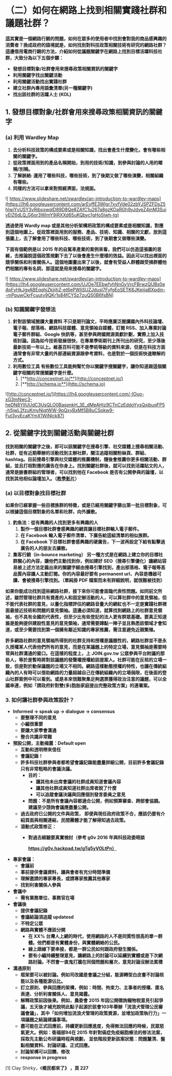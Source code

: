 # （二）如何在網路上找到相關實踐社群和議題社群？

**這其實是一個網路行銷的問題，如何在眾多的使用者中找到會對我的商品感興趣的消費者？換成政府的語境就是，如何找到對科技政策相關技術有研究的網路社群？這邊借用電商行銷的方法，介紹如何從議題關鍵字在網路上找到目標活躍科技社群，大致分為以下五個步驟：**

* **發想目標對象/社群會用來搜尋政策相關資訊的關鍵字**
* **利用關鍵字找出關鍵活動**
* **利用關鍵活動找出實踐社群**
* **建立社群內專用語彙清單\(另一種關鍵字\)**
* **找出該社群的活躍人士 \(KOL\)**

## 1. **發想目標對象/社群會用來搜尋政策相關資訊的關鍵字**

### \(a\) **利用 Wardley Map**

1. **去分析科技政策的構成要素或是相關知識，找出會產生什麼變化，會有哪些相關的關鍵字。**
2. **從政策裡面用到的產品名稱開始，到用的技術/知識，到參與討論的人用的暱稱/別稱。**
3. **了解脈絡: 運用了哪些科技，哪些技術，到了後期又做了哪些演變，相關組織有哪些。**
4. **同樣的方法可以拿來對照經濟面，法規面。**

![ https://www.slideshare.net/swardley/an-introduction-to-wardley-maps](https://lh6.googleusercontent.com/arEyffE3WIgr7xvfVde02zbYJSPZFDsZ5hlwiYvUSY3vRjbxxwqlD89D8Qe8ZAfC1u267a8gzKOaRGh9yJdyeZ4mM3SuivElZ6dLQ_G6or3WImY9iRXXd65uKQbyc1gHo5lwh-tg)

**透過使用 Wardly map 或是其他分析架構把政策的構成要素或是相關知識，對應到這個地圖上。從政策裡面用到的服務、產品、技術、知識、相關的文獻，放到這張圖上，去了解會用了哪些科技、哪些技術，到了後期會又做哪些演變。**

**下面有個範例是以 2015 年的自駕車產業的案例來看，我們可以仿造這張圖的思維，去推論說這個政策規劃下去了以後會產生什麼樣的效益。因此可以找出裡面的競爭關係和利害關係人。這個地圖畫出來了以後，就會有受益人群體跟受損群體他們相關的專有名詞，那這就是用來搜尋的關鍵字。**  


![ https://www.slideshare.net/swardley/an-introduction-to-wardley-maps](https://lh4.googleusercontent.com/UJOe7EEbwfyhNnGyVrcFBrwzQUBs0e4pFvHkJgvABEqqhjZkijihZ-et6ePWIiSUZJdusI7FyfgEoSETK6JKeiiiaBXpdjn--mPpuwCkrFcuutv9QKr1s84fCYSz7zuQS0B6fsBN)

### \(b\) **知識關鍵字發想法**

1. **針對該領域閱讀大量資料 不只是期刊論文，平時應廣泛閱讀國內外科技論壇、電子報、部落格、網路科技媒體、意見領袖自媒體，訂閱 RSS、加入專業討論電子郵件群組、Google 快訊等，甚至參與跨國開源貢獻計劃，實際上加入技術討論。因為如今技術發展很快，在專業學術期刊上所刊出的研究，至少落後最新技術一年以上。維基百科可能不是學術等級的資料來源，但是在科技方面通常會有非常大量的外部連結資源跟參考資料，也是對於一個技術快速瞭解的方式。**
2. **利用數位工具 有些數位工具能夠幫忙你以關鍵字搜關鍵字，讓你知道跟這個關鍵字相關的常搜關鍵字是什麼。**
   1. [**http://conceptnet.io/**](http://conceptnet.io/)
   2. [**http://schema.io**](http://schema.io)

![http://conceptnet.io/](https://lh4.googleusercontent.com/-IOuo-xG3mNwc3-heDN8YIlUUdC3UsQLO0BaspnkH_3E_dMeAHjz9CTnCzEddoYysQsjbuqFP5-h5jwL2fzuKmvNjqtWW-9pQxyBxMf5B8uCSpkw9-Fut3yvEcaKYmX1WiNlck87)

## 2. **從關鍵字找到關鍵活動與關鍵社群**

**找到相關的關鍵字之後，即可以該關鍵字在搜尋引擎、社交媒體上搜尋相關活動、社群，從有近期舉辦的活動找到主辦社群，關注追蹤相關粉絲頁、群組、hashtag。目前搜尋引擎與社交媒體的推薦機制，隨後會推薦你更多相關活動、群組，並且打相對應的廣告在你身上。找到關鍵社群後，就可以找到活躍貼文的人，通常是臉書群組的管理者，可以找到他在 Facebook 是否有公開參與的論壇，以找到其他相似論壇加入。（**[**教學影片**](https://www.youtube.com/watch?v=Jm8HqQMEfnM)**）**

### \(a\) **以目標對象找目標社群**

**如果你已經掌握一些目標族群的特徵，或是已經用關鍵字篩出第一批目標對象，可以根據這個目標對象的名單和社群，向外擴散。**

1. **釣魚法：從有興趣的人找到更多有興趣的人**
   1. **製作一個目標社群會感興趣的網頁讓目標社群輸入電子郵件。**
   2. **在 Facebook 輸入電子郵件清單，下廣告給這組清單的相似族群。**
   3. **在 Facebook 下目標社群會感興趣的硬廣告，下一波再設定下給有點擊過廣告的人的朋友去擴散。**
2. **集客行銷（in-bounce marketing） 另一種方式是在網路上建立你的目標社群關心的內容，讓他們主動找到你，例如建好 SEO（搜尋引擎優化）讓網站容易被上述方法定義出來的關鍵字經由搜尋引擎找到，產出部落格、電子報等高品質內容讓人主動訂閱。你的內容最好要有 permanent url、內容是機器可讀、會被搜尋引擎找到。（單純掛 PDF 檔案而未有詳細說明，就很難被找到）**

**如果你能成功找到這些網路社群，接下來你可能會面臨代表性問題。如同前文所述，雖然管理社群共有資產的人和固定辦活動的人，可以算社群中的意見領袖，但不能代表社群的意見，以量化指標評估的網路音量大的網紅也不一定是實踐社群裡面最接近技術和問題的意見領袖。這邊必須知道，就算找到網路上的社群意見領袖，也不具有全國的代表性，但至少比有些登記的法人更有群眾基礎。要真正知道誰是能夠提供建設性意見的意見領袖，通常需要蹲點一陣子並且熟悉該領域才會知道，或至少需要找到第一個擁有鄰近知識的專家推薦，需注意避免近親繁殖。**

**許多網路社群的意見領袖所得到的社群支持和授權是議題性的，網路社群並不是永久授權某人代表他們所有的意見，而是在某議題上的特定立場，意見領袖是需要時常與社群溝通的窗口。在這樣的程度上，上 JOIN.gov.tw 公眾參與平台附議的那些人，等於是暫時將對該議題的發聲權授權給該提案人。社群可能在反核的立場一致，但是對於動保議題的立場又不相同。網路這樣動態授權的特性，也讓在傳統組織內的人有時可以借助網路的力量超越自己在傳統組織內的立場侷限，在後面的登山社群案例中可以看到。或是本來很難聚集足夠選票獲得政治注意的議題，可以全國串連，例如「請政府針對雙\(多\)胞胎家庭提出完整政策方案」的連署案。**

### 3. **如何讓社群參與政策設計？**

* **Informed -&gt; speak up -&gt; dialogue -&gt; consensus**
  * **要整理不同的意見**
  * **小編很重要**
  * **要讓大家學會溝通**
  * **整合共識非常難**
* **預設公開，主動揭露：Default open**
  * **互動和透明帶來信任**
  * **會議記錄！**
  * **許多科技社群參與者都希望會議記錄能盡量詳細公開，目前許多會議記錄只有非常粗略的會議決議。**
    * **目的：**
      * **讓其他未出席會議的社群成員知道會議內容**
      * **讓其他社群成員知道社群出席者說了什麼**
      * **可以追蹤會議決議與回應個別發言委員之意見**
    * **問題：不是所有會議內容都適合公開，例如預算審查、跨部會協調。建議至少諮詢會議應盡量公開。**
  * **過去政府已公開的文件與政策， 即便與現任政府政策不合，應該仍要有介紹頁面與相關連結，民間團體才能了解得知過去政策。**
  * **滾動式政策修正：**
    * **對過去經驗要真實檢討（參考 g0v 2016 年與科技政委晤談**

      **https://g0v.hackpad.tw/gTq5yVOLtPn）**
* **專家會議：**
  * **會議前**
  * **事前提供會議資料，讓與會者有充分時間準備**
  * **理解邀請的專家專長，或請專家推薦其他專家**
  * **找到利害關係人參與**
* **會議中**
  * **需有業務單位、事務官在場**
* **會議後**
  * **提供會議記錄**
  * **會議結論須追蹤 updatesd**
  * **不特定公眾**
  * **網路與實體不應該分開**
    * **在 XX% 台灣人上網的時代，使用網路的人不是同質性很高的單一群體。他們都是有實體身份，與實體網絡的公民。**
    * **線上跟線下要串接，都是一群公民如何跟政府發生關係。**
    * **要有小編持續整理意見，讓網路上的討論可以延續到實體或是下次網路討論。不然會一直鬼打牆在同個問題和層次，意見討論沒辦法累積**
* **溝通原則**
  * **框架要可以被討論。例如司改國是會議之分組，能源轉型白皮書不討論核能以及各種能源佔比。**
  * **訂立原則、參與回應的架構，例如：時間、拘束力、主事者的授權、匿名表達、分析利害關係人、意見揭露。**
  * **解釋政策前因後果。例如，農委會 2015 年因公開徵詢寵物稅意見引起爭議，五天後才補充說明此點子起源於該會103年舉辦「流浪犬管理公民審議會議」，其中「如何增加流浪犬管理的政策資源，並增加政策執行力」一項議題之結論建議事項。**
  * **盡可能在正式回應前，持續更新回應進度，免得無法回應的時候，民眾怒氣更大。例如：衛福部94在 2015 年針對癌症免疫細胞療法的修法法案，採取先主動公布研議時程與規劃， 並依階段更新該案狀態：問題釐清、盤點相關資料、討論研議、正式回應。**
  * **討論架構可以回饋、修改**
  * **response in progress**

\[1\] Clay Shirky，《**鄉民都來了》 ，頁 227**

